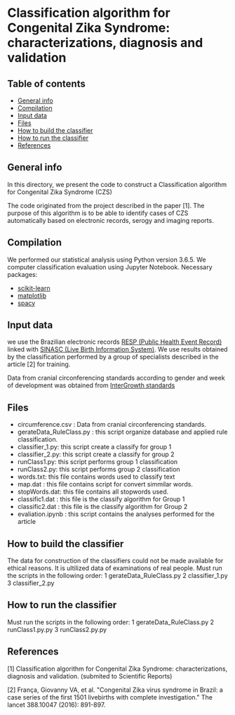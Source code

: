# Classification algorithm for Congenital Zika Syndrome: characterizations, diagnosis and validation

## Table of contents
* [General info](#general-info)
* [Compilation](#compilation)
* [Input data](#Input-data)
* [Files](#files)
* [How to build the classifier](#How-to-build-the-classifier)
* [How to run the classifier](#How-to-run-the-classifier)
* [References](#references)

## General info
In this directory, we present the code to construct a Classification algorithm for Congenital Zika Syndrome (CZS)

The code originated from the project described in the paper [1]. The purpose of this algorithm is to be able to identify cases of CZS automatically based on electronic records, serogy and imaging reports.

## Compilation
We performed our statistical analysis using Python version 3.6.5.  We computer classification evaluation using Jupyter Notebook.
Necessary packages:
* [scikit-learn](https://scikit-learn.org)
* [matplotlib](https://matplotlib.org)
* [spacy](https://spacy.io)

## Input data

we use the Brazilian electronic records [RESP (Public Health Event Record)](http://www.resp.saude.gov.br) linked with [SINASC (Live Birth Information System)](sinasc.saude.gov.br).
We use results obtained by the classification performed by a group of specialists described in the article [2] for training.

Data from cranial circonferencing standards according to gender and week of development was obtained from [InterGrowth standards](https://intergrowth21.tghn.org)

## Files
 * circumference.csv : Data from cranial circonferencing standards.
 * gerateData_RuleClass.py : this script organize database and applied rule classification.
 * classifier_1.py: this script create a classify for group 1
 * classifier_2.py: this script create a classify for group 2
 * runClass1.py: this script performs group 1 classification
 * runClass2.py: this script performs group 2 classification
 * words.txt: this file contains words used to classify text
 * map.dat : this file contains script for convert simmilar words.
 * stopWords.dat: this file contains all stopwords used.
 * classific1.dat : this file is the classify algorithm for Group 1
 * classific2.dat : this file is the classify algorithm for Group 2
 * evaliation.ipynb : this script contains the analyses performed for the article
 
## How to build the classifier

The data for construction of the classifiers could not be made available for ethical reasons. It is ultilized data of examinations of real people.
Must run the scripts in the following order:
1 gerateData_RuleClass.py 
2 classifier_1.py
3 classifier_2.py

## How to run the classifier

Must run the scripts in the following order:
1 gerateData_RuleClass.py 
2 runClass1.py.py
3 runClass2.py.py

## References 
[1] Classification algorithm for Congenital Zika Syndrome: characterizations, diagnosis and validation. (submited to Scientific Reports)

[2] França, Giovanny VA, et al. "Congenital Zika virus syndrome in Brazil: a case series of the first 1501 livebirths with complete investigation." The lancet 388.10047 (2016): 891-897.
